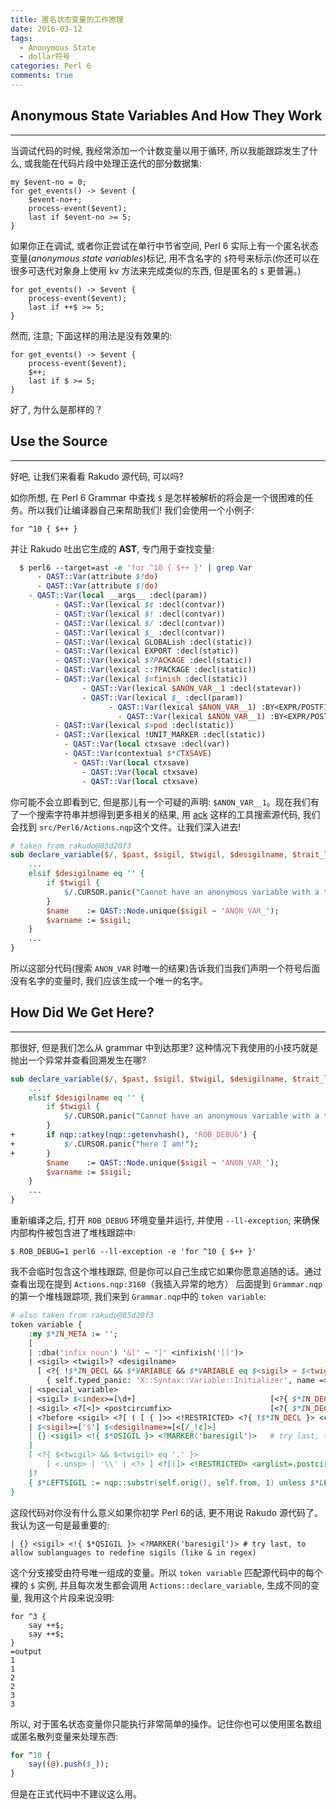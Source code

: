 ```yaml
---
title: 匿名状态变量的工作原理
date: 2016-03-12
tags: 
  - Anonymous State
  - dollar符号
categories: Perl 6
comments: true
---
```




## Anonymous State Variables And How They Work
---

当调试代码的时候, 我经常添加一个计数变量以用于循环, 所以我能跟踪发生了什么, 或我能在代码片段中处理正迭代的部分数据集:

```perl6
my $event-no = 0;
for get_events() -> $event {
    $event-no++;
    process-event($event);
    last if $event-no >= 5;
}
```

如果你正在调试, 或者你正尝试在单行中节省空间, Perl  6 实际上有一个匿名状态变量(*anonymous state variables*)标记, 用不含名字的 `$`符号来标示(你还可以在很多可迭代对象身上使用 kv 方法来完成类似的东西, 但是匿名的 `$` 更普遍。)

```perl6
for get_events() -> $event {
    process-event($event);
    last if ++$ >= 5;
}
```

然而, 注意; 下面这样的用法是没有效果的:

```perl6
for get_events() -> $event {
    process-event($event);
    $++;
    last if $ >= 5;
}
```

好了, 为什么是那样的？

## Use the Source
---

好吧, 让我们来看看 Rakudo 源代码, 可以吗?

如你所想, 在 Perl 6 Grammar 中查找 `$` 是怎样被解析的将会是一个很困难的任务。所以我们让编译器自己来帮助我们! 我们会使用一个小例子:

```perl6
for ^10 { $++ }
```

并让 Rakudo 吐出它生成的 **AST**, 专门用于查找变量:

```perl
  $ perl6 --target=ast -e 'for ^10 { $++ }' | grep Var
      - QAST::Var(attribute $!do)
      - QAST::Var(attribute $!do)
    - QAST::Var(local __args__ :decl(param))
          - QAST::Var(lexical $¢ :decl(contvar))
          - QAST::Var(lexical $! :decl(contvar))
          - QAST::Var(lexical $/ :decl(contvar))
          - QAST::Var(lexical $_ :decl(contvar))
          - QAST::Var(lexical GLOBALish :decl(static))
          - QAST::Var(lexical EXPORT :decl(static))
          - QAST::Var(lexical $?PACKAGE :decl(static))
          - QAST::Var(lexical ::?PACKAGE :decl(static))
          - QAST::Var(lexical $=finish :decl(static))
                - QAST::Var(lexical $ANON_VAR__1 :decl(statevar))
                - QAST::Var(lexical $_ :decl(param))
                      - QAST::Var(lexical $ANON_VAR__1) :BY<EXPR/POSTFIX W> :nosink<?> :WANTED $
                        - QAST::Var(lexical $ANON_VAR__1) :BY<EXPR/POSTFIX W> :nosink<?> :WANTED $
          - QAST::Var(lexical $=pod :decl(static))
          - QAST::Var(lexical !UNIT_MARKER :decl(static))
            - QAST::Var(local ctxsave :decl(var))
            - QAST::Var(contextual $*CTXSAVE)
              - QAST::Var(local ctxsave)
                - QAST::Var(local ctxsave)
                - QAST::Var(local ctxsave)
```

你可能不会立即看到它, 但是那儿有一个可疑的声明: `$ANON_VAR__1`。现在我们有了一个搜索字符串并想得到更多相关的结果, 用 [ack](http://beyondgrep.com/) 这样的工具搜索源代码, 我们会找到 `src/Perl6/Actions.nqp`这个文件。让我们深入进去!

```perl
# taken from rakudo@85d20f3
sub declare_variable($/, $past, $sigil, $twigil, $desigilname, $trait_list, $shape?, :@post) {
    ...
    elsif $desigilname eq '' {
        if $twigil {
            $/.CURSOR.panic("Cannot have an anonymous variable with a twigil");
        }
        $name    := QAST::Node.unique($sigil ~ 'ANON_VAR_');
        $varname := $sigil;
    }
    ...
}
```

所以这部分代码(搜索 `ANON_VAR` 时唯一的结果)告诉我们当我们声明一个符号后面没有名字的变量时, 我们应该生成一个唯一的名字。

## How Did We Get Here?
---

那很好, 但是我们怎么从 grammar 中到达那里? 这种情况下我使用的小技巧就是抛出一个异常并查看回溯发生在哪?

```perl
sub declare_variable($/, $past, $sigil, $twigil, $desigilname, $trait_list, $shape?, :@post) {
    ...
    elsif $desigilname eq '' {
        if $twigil {
            $/.CURSOR.panic("Cannot have an anonymous variable with a twigil");
        }
+       if nqp::atkey(nqp::getenvhash(), 'ROB_DEBUG') {
+           $/.CURSOR.panic("here I am!");
+       }
        $name    := QAST::Node.unique($sigil ~ 'ANON_VAR_');
        $varname := $sigil;
    }
    ...
}
```

重新编译之后, 打开 `ROB_DEBUG` 环境变量并运行,  并使用 `--ll-exception`, 来确保内部构件被包含进了堆栈跟踪中:

```perl6
$ ROB_DEBUG=1 perl6 --ll-exception -e 'for ^10 { $++ }'
```

我不会临时包含这个堆栈跟踪, 但是你可以自己生成它如果你愿意追随的话。通过查看出现在提到 `Actions.nqp:3160`（我插入异常的地方） 后面提到 `Grammar.nqp` 的第一个堆栈跟踪项, 我们来到 `Grammar.nqp`中的 `token variable`:

```perl
# also taken from rakudo@85d20f3
token variable {
    :my $*IN_META := '';
    [
    | :dba('infix noun') '&[' ~ ']' <infixish('[]')>
    | <sigil> <twigil>? <desigilname>
      [ <?{ !$*IN_DECL && $*VARIABLE && $*VARIABLE eq $<sigil> ~ $<twigil> ~ $<desigilname> }>
        { self.typed_panic: 'X::Syntax::Variable::Initializer', name => $*VARIABLE } ]?
    | <special_variable>
    | <sigil> $<index>=[\d+]                              [<?{ $*IN_DECL }> <.typed_panic: "X::Syntax::Variable::Numeric">]?
    | <sigil> <?[<]> <postcircumfix>                      [<?{ $*IN_DECL }> <.typed_panic('X::Syntax::Variable::Match')>]?
    | <?before <sigil> <?[ ( [ { ]>> <!RESTRICTED> <?{ !$*IN_DECL }> <contextualizer>
    | $<sigil>=['$'] $<desigilname>=[<[/_!¢]>]
    | {} <sigil> <!{ $*QSIGIL }> <?MARKER('baresigil')>   # try last, to allow sublanguages to redefine sigils (like & in regex)
    ]
    [ <?{ $<twigil> && $<twigil> eq '.' }>
        [ <.unsp> | '\\' | <?> ] <?[(]> <!RESTRICTED> <arglist=.postcircumfix>
    ]?
    { $*LEFTSIGIL := nqp::substr(self.orig(), self.from, 1) unless $*LEFTSIGIL }
}
```

这段代码对你没有什么意义如果你初学 Perl 6的话, 更不用说 Rakudo 源代码了。我认为这一句是最重要的:

```perl6
| {} <sigil> <!{ $*QSIGIL }> <?MARKER('baresigil')> # try last, to allow sublanguages to redefine sigils (like & in regex)
```

这个分支接受由符号唯一组成的变量。所以 `token variable` 匹配源代码中的每个裸的 `$` 实例, 并且每次发生都会调用 `Actions::declare_variable`, 生成不同的变量, 我用这个片段来说没明:

```perl6
for ^3 {
    say ++$;
    say ++$;
}
=output
1
1
2
2
3
3
```

所以, 对于匿名状态变量你只能执行非常简单的操作。记住你也可以使用匿名数组或匿名散列变量来处理东西:

```perl
for ^10 {
    say((@).push($_));
}
```

但是在正式代码中不建议这么用。
